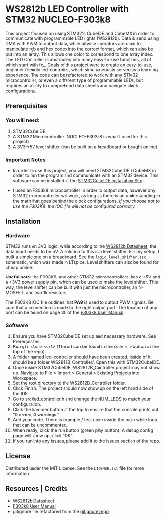 # WS2812b LED Controller with STM32 NUCLEO-F303k8
This project focused on using STM32's CubeIDE and CubeMX in order to communicate with programmable LED lights (WS2812b). Data is send using DMA with PWM to output data, while bitwise operators are used to manipulate rgb and hex codes into the correct format, which can also be put into an array. This allows one color to correspond to one array index. The LED Controller is abstracted into many easy-to-use functions, all of which start with fx_. Goals of this project were to create an easy-to-use, beginner friendly led-controller, which simultaneously served as a learning experience. The code can be refactored to work with any STM32 microcontroller, or even a different type of programmable LEDs, but requires an ability to comprehend data sheets and navigate clock configurations.

## Prerequisites

### You will need:
1. STM32CubeIDE
2. A STM32 Microcontroller (NUCLEO-F303k8 is what I used for this project)
3. A 3V3->5V level shifter (can be built on a breadboard or bought online)

### Important Notes
* In order to use this project, you will need STM32CubeIDE / CubeMX in order to run the program and communicate with an STM32 device. This software can be installed at the [STM32CubeIDE Installation Site](https://www.st.com/en/development-tools/stm32cubeide.html).

* I used an F303k8 microcontroller in order to output data, however any STM32 microcontroller will work, as long as there is an understanding in the math that goes behind the clock configurations. <em>If you choose not to use the F303K8, the IOC file will not be configured correctly.</em>

## Installation
### Hardware
STM32 runs on 3V3 logic, while according to the [WS2812b Datasheet](https://cdn-shop.adafruit.com/datasheets/WS2812B.pdf), the data input needs to be 5V. A solution to this is a level shifter. For my setup, I built a simple one on a breadboard. See the ```logic_level_shifter.asc``` schematic, which was made in LTspice. Level shifters can also be found for cheap online. 

<b>Useful note:</b> the F303K8, and other STM32 microcontrollers, has a +5V and a +3V3 power supply pin, which can be used to make the level shifter. This way, the level shifter can be built with just the microcontroller, an N-MOSFET, and two 1k resistors.

The F303K8 IOC file outlines that <b>PA9</b> is used to output PWM signals. Be sure that a connection is made to the right output port. The location of any port can be found on page 30 of the [F303k8 User Manual](https://www.st.com/resource/en/user_manual/dm00231744-stm32-nucleo-32-boards-mb1180-stmicroelectronics.pdf).
### Software
1. Ensure you have STM32CubeIDE set up and necessary hardware. See Prerequisites.
2. Run ```git clone <url>``` (The url can be found in the ```Code < >``` button at the top of the repo).
3. A folder named led-controller should have been created. Inside of it should be a folder WS2812B_Controller/. Open this with STM32CubeIDE.
4. Once inside STM32CubeIDE, WS2812B_Controller project may not show up. Navigate to File > Import > General > Existing Projects into Workspace.
5. Set the root directory to the WS2812B_Controller folder.
6. Click Finish. The project should now show up on the left hand side of the IDE.
7. Go to src/led_controller.h and change the NUM_LEDS to match your configuration.
8. Click the hammer button at the top to ensure that the console prints out "0 errors, 0 warnings."
9. Add your code. There is example / test code inside the main while loop that can be uncommented.
10. When ready, click the run button (green play button). A debug config page will show up, click "OK".
11. If you run into any issues, please add it to the issues section of the repo.

## License
Distributed under the MIT License. See the ```LICENSE.txt``` file for more information.

## Resources | Credits
* [WS2812b Datasheet](https://cdn-shop.adafruit.com/datasheets/WS2812B.pdf)
* [F303k8 User Manual](https://www.st.com/resource/en/user_manual/dm00231744-stm32-nucleo-32-boards-mb1180-stmicroelectronics.pdf)
* gitignore file refactored from the [gitignore repo](https://github.com/github/gitignore)
